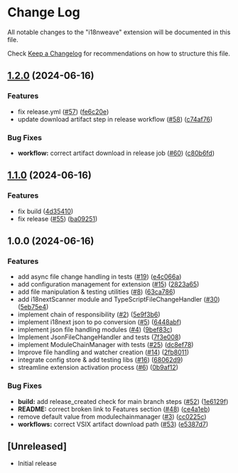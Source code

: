 # Change Log

All notable changes to the "i18nweave" extension will be documented in this file.

Check [Keep a Changelog](http://keepachangelog.com/) for recommendations on how to structure this file.

## [1.2.0](https://github.com/qvotaxon/i18nWeave-vscode/compare/v1.1.0...v1.2.0) (2024-06-16)


### Features

* fix release.yml ([#57](https://github.com/qvotaxon/i18nWeave-vscode/issues/57)) ([fe6c20e](https://github.com/qvotaxon/i18nWeave-vscode/commit/fe6c20ee4f2e09aece098f6dfacc0a0ba0a2fc2b))
* update download artifact step in release workflow ([#58](https://github.com/qvotaxon/i18nWeave-vscode/issues/58)) ([c74af76](https://github.com/qvotaxon/i18nWeave-vscode/commit/c74af7619c7d68cac9e8c95a6f7203be826f8d2b))


### Bug Fixes

* **workflow:** correct artifact download in release job ([#60](https://github.com/qvotaxon/i18nWeave-vscode/issues/60)) ([c80b6fd](https://github.com/qvotaxon/i18nWeave-vscode/commit/c80b6fd3788fe6d54722c9709abfd56a45c160a9))

## [1.1.0](https://github.com/qvotaxon/i18nWeave-vscode/compare/v1.0.0...v1.1.0) (2024-06-16)


### Features

* fix build ([4d35410](https://github.com/qvotaxon/i18nWeave-vscode/commit/4d35410ba2cac04f415b6bd60edec61943541485))
* fix release ([#55](https://github.com/qvotaxon/i18nWeave-vscode/issues/55)) ([ba09251](https://github.com/qvotaxon/i18nWeave-vscode/commit/ba09251db05ca8c1356eed45c6da3dc7f47cd507))

## 1.0.0 (2024-06-16)


### Features

* add async file change handling in tests ([#19](https://github.com/qvotaxon/i18nWeave-vscode/issues/19))  ([e4c066a](https://github.com/qvotaxon/i18nWeave-vscode/commit/e4c066a03439a649284f5de799311e4f828d5e67))
* add configuration management for extension ([#15](https://github.com/qvotaxon/i18nWeave-vscode/issues/15)) ([2823a65](https://github.com/qvotaxon/i18nWeave-vscode/commit/2823a65552f5bb8492d33f2be11c6e674378d9ce))
* add file manipulation & testing utilities ([#8](https://github.com/qvotaxon/i18nWeave-vscode/issues/8)) ([63ca786](https://github.com/qvotaxon/i18nWeave-vscode/commit/63ca78673d824fff4905f71a750dbfa1521e77cf))
* add i18nextScanner module and TypeScriptFileChangeHandler ([#30](https://github.com/qvotaxon/i18nWeave-vscode/issues/30)) ([5eb75e4](https://github.com/qvotaxon/i18nWeave-vscode/commit/5eb75e43aa37681a5ce2d66fdef3f76f86d755f2))
* implement chain of responsibility ([#2](https://github.com/qvotaxon/i18nWeave-vscode/issues/2)) ([5e9f3b6](https://github.com/qvotaxon/i18nWeave-vscode/commit/5e9f3b6bc63628078b19a1f0ed5875381303459b))
* implement i18next json to po conversion ([#5](https://github.com/qvotaxon/i18nWeave-vscode/issues/5)) ([6448abf](https://github.com/qvotaxon/i18nWeave-vscode/commit/6448abf7f9cf2974e2be0d6e079f7310ac9117d9))
* implement json file handling modules ([#4](https://github.com/qvotaxon/i18nWeave-vscode/issues/4)) ([9bef83c](https://github.com/qvotaxon/i18nWeave-vscode/commit/9bef83c8088de6b936ebde51a99d191364e9e793))
* Implement JsonFileChangeHandler and tests ([7f3e008](https://github.com/qvotaxon/i18nWeave-vscode/commit/7f3e008f01d256f6733bba747efdbeb26ff5a270))
* implement ModuleChainManager with tests ([#25](https://github.com/qvotaxon/i18nWeave-vscode/issues/25)) ([dc8ef78](https://github.com/qvotaxon/i18nWeave-vscode/commit/dc8ef78bf940fa44239a96f8f1dcc9bc52a91373))
* Improve file handling and watcher creation ([#14](https://github.com/qvotaxon/i18nWeave-vscode/issues/14)) ([2fb8011](https://github.com/qvotaxon/i18nWeave-vscode/commit/2fb8011c41027726f25d68fe5d054e70fbd200e6))
* integrate config store & add testing libs ([#16](https://github.com/qvotaxon/i18nWeave-vscode/issues/16)) ([68062d9](https://github.com/qvotaxon/i18nWeave-vscode/commit/68062d9265658d03105ff957cf40f6543e848d77))
* streamline extension activation process ([#6](https://github.com/qvotaxon/i18nWeave-vscode/issues/6)) ([0b9af12](https://github.com/qvotaxon/i18nWeave-vscode/commit/0b9af125bb0ed19167dc1806cabec9bacedcd078))


### Bug Fixes

* **build:** add release_created check for main branch steps ([#52](https://github.com/qvotaxon/i18nWeave-vscode/issues/52)) ([1e6129f](https://github.com/qvotaxon/i18nWeave-vscode/commit/1e6129fa1b758db400372d3f1fa12c563bbe6ce1))
* **README:** correct broken link to Features section ([#48](https://github.com/qvotaxon/i18nWeave-vscode/issues/48)) ([ce4a1eb](https://github.com/qvotaxon/i18nWeave-vscode/commit/ce4a1ebd10f1ad83810485657eb3741e5ba238ef))
* remove default value from modulechainmanager ([#3](https://github.com/qvotaxon/i18nWeave-vscode/issues/3)) ([cc0225c](https://github.com/qvotaxon/i18nWeave-vscode/commit/cc0225c377671a80df532a0a70ad8b45e10adf2a))
* **workflows:** correct VSIX artifact download path ([#53](https://github.com/qvotaxon/i18nWeave-vscode/issues/53)) ([e5387d7](https://github.com/qvotaxon/i18nWeave-vscode/commit/e5387d75e8fe0b06c85b151a92454290b9d3218c))

## [Unreleased]

- Initial release

